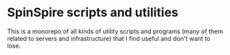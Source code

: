 # SpinSpire scripts and utilities

This is a monorepo of all kinds of utility scripts and programs (many
of them related to servers and infrastructure) that I find useful and
don't want to lose.
